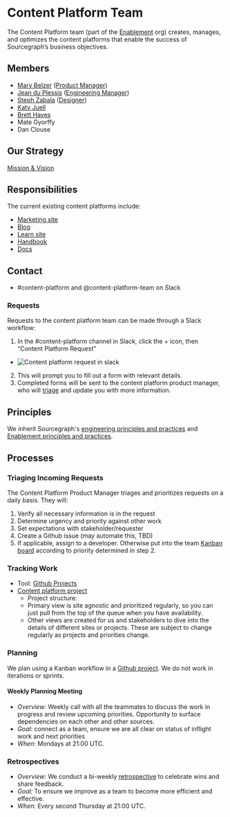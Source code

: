 # Content Platform Team

The Content Platform team (part of the [Enablement](../index.md) org) creates, manages, and optimizes the content platforms that enable the success of Sourcegraph’s business objectives.

## Members

- [Mary Belzer](../../../../../team/index.md#mary-belzer) ([Product Manager](../../../product/roles/index.md#product-manager))
- [Jean du Plessis](../../../../../team/index.md#jean-du-plessis) ([Engineering Manager](../../roles/index.md#engineering-manager))
- [Steph Zabala](../../../../../team/index.md#stephanie-zabala) ([Designer](../../../product/roles/index.md#product-designer))
- [Katy Juell](../../../../../team/index.md#katy-juell)
- [Brett Hayes](../../../../../team/index.md#brett-hayes)
- Mate Gyorffy
- Dan Clouse

## Our Strategy

[Mission & Vision](../../../../../strategy-goals/strategy/enablement/content-platform/index.md)

## Responsibilities

The current existing content platforms include:

- [Marketing site](https://about.sourcegraph.com)
- [Blog](https://about.sourcegraph.com/blog/)
- [Learn site](https://learn.sourcegraph.com)
- [Handbook](https://handbook.sourcegraph.com)
- [Docs](https://docs.sourcegraph.com)

## Contact

- #content-platform and @content-platform-team on Slack

### Requests

Requests to the content platform team can be made through a Slack workflow:
1. In the #content-platform channel in Slack, click the + icon, then “Content Platform Request”
  - ![Content platform request in slack](https://storage.googleapis.com/sourcegraph-assets/handbook/content-platform-request.png)  
2. This will prompt you to fill out a form with relevant details.
3. Completed forms will be sent to the content platform product manager, who will [triage](#traiging-incoming-requests) and update you with more information.

## Principles

We inherit Sourcegraph's [engineering principles and practices](../../process/principles-and-practices.md) and [Enablement principles and practices](../index.md#principles-and-practices).

## Processes

### Triaging Incoming Requests

The Content Platform Product Manager triages and prioritizes requests on a daily basis. They will:

1. Verify all necessary information is in the request
1. Determine urgency and priority against other work
1. Set expectations with stakeholder/requester
1. Create a Github issue (may automate this, TBD)
1. If applicable, assign to a developer. Otherwise put into the team [Kanban board](https://github.com/orgs/sourcegraph/projects/227/views/5?layout=board&filterQuery=label%3A%22%F0%9F%8F%97+Handbook+website%22) according to priority determined in step 2.

### Tracking Work

- Tool: [Github Projects](https://docs.github.com/en/issues/organizing-your-work-with-project-boards/managing-project-boards/about-project-boards)
- [Content platform project](https://github.com/orgs/sourcegraph/projects/227/views/1)
  - Project structure:
  - Primary view is site agnostic and prioritized regularly, so you can just pull from the top of the queue when you have availability.
  - Other views are created for us and stakeholders to dive into the details of different sites or projects. These are subject to change regularly as projects and priorities change.

### Planning

We plan using a Kanban workflow in a [Github project](https://github.com/orgs/sourcegraph/projects/227/views/5?layout=board&filterQuery=label%3A%22%F0%9F%8F%97+Handbook+website%22). We do not work in iterations or sprints.

#### Weekly Planning Meeting

- _Overview:_ Weekly call with all the teammates to discuss the work in progress and review upcoming priorities. Opportunity to surface dependencies on each other and other sources.
- _Goal:_ connect as a team, ensure we are all clear on status of inflight work and next priorities
- _When:_ Mondays at 21:00 UTC.

### Retrospectives

- _Overview:_ We conduct a bi-weekly [retrospective](../../../../../company-info-and-process/communication/retrospectives.md) to celebrate wins and share feedback.
- _Goal:_ To ensure we improve as a team to become more efficient and effective.
- _When:_ Every second Thursday at 21:00 UTC.
